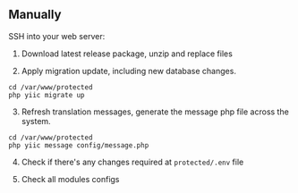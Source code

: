 ## Manually
SSH into your web server:

1. Download latest release package, unzip and replace files

2. Apply migration update, including new database changes.
```
cd /var/www/protected
php yiic migrate up
```

3. Refresh translation messages, generate the message php file across the system.
```
cd /var/www/protected
php yiic message config/message.php
```

4. Check if there's any changes required at `protected/.env` file

5. Check all modules configs
